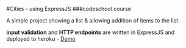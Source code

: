#Cities - using ExpressJS
###codeschool course

A simple project showing a list & allowing addition of items to the list.

**input validation** and **HTTP endpoints** are written in ExpressJS and deployed to heroku - [Demo](https://murmuring-mountain-65792.herokuapp.com/)